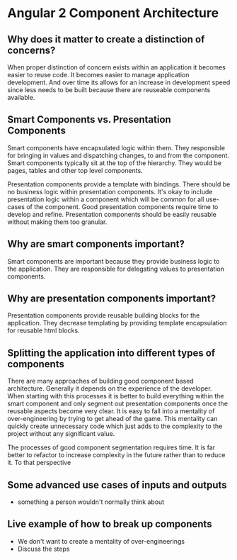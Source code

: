 # Angular 2 Component Architecture

## Why does it matter to create a distinction of concerns?

When proper distinction of concern exists within an application it becomes easier to reuse code. It becomes easier to manage application development. And over time its allows for an increase in development speed since less needs to be built because there are reuseable components available.

## Smart Components vs. Presentation Components

Smart components have encapsulated logic within them. They responsible for bringing in values and dispatching changes, to and from the component. Smart components typically sit at the top of the hierarchy. They would be pages, tables and other top level components.

Presentation components provide a template with bindings. There should be no business logic within presentation components. It's okay to include presentation logic within a component which will be common for all use-cases of the component. Good presentation components require time to develop and refine. Presentation components should be easily reusable without making them too granular.

## Why are smart components important?

Smart components are important because they provide business logic to the application. They are responsible for delegating values to presentation components.

## Why are presentation components important?

Presentation components provide reusable building blocks for the application. They decrease templating by providing template encapsulation for reusable html blocks.

## Splitting the application into different types of components

There are many approaches of building good component based architecture. Generally it depends on the experience of the developer. When starting with this processes it is better to build everything within the smart component and only segment out presentation components once the reusable aspects become very clear. It is easy to fall into a mentality of over-engineering by trying to get ahead of the game. This mentality can quickly create unnecessary code which just adds to the complexity to the project without any significant value.

The processes of good component segmentation requires time. It is far better to refactor to increase complexity in the future rather than to reduce it. To that perspective

## Some advanced use cases of inputs and outputs

- something a person wouldn't normally think about

## Live example of how to break up components

- We don't want to create a mentality of over-engineerings
- Discuss the steps
